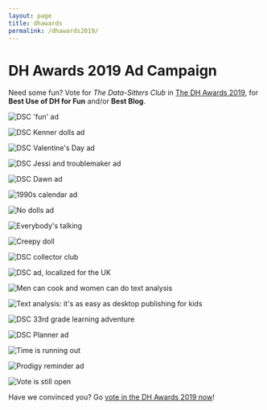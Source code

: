 ```yaml
---
layout: page
title: dhawards
permalink: /dhawards2019/
---
```


# DH Awards 2019 Ad Campaign

Need some fun? Vote for _The Data-Sitters Club_ in [The DH Awards 2019](http://dhawards.org/dhawards2019/voting/), for **Best Use of DH for Fun** and/or **Best Blog**.

![DSC 'fun' ad](/site/assets/dhawards2019/dsc_fun_ad.jpg)

![DSC Kenner dolls ad](/site/assets/dhawards2019/kenner_dolls_dsc_ad.jpg)

![DSC Valentine's Day ad](/site/assets/dhawards2019/valentines_day_dsc_ad.jpg)

![DSC Jessi and troublemaker ad](/site/assets/dhawards2019/jessi_troublemaker_dsc_ad.jpg)

![DSC Dawn ad](/site/assets/dhawards2019/dsc_ad_dawn.jpg)

![1990s calendar ad](/site/assets/dhawards2019/1990_cover_dsc_ad.jpg)

![No dolls ad](/site/assets/dhawards2019/dsc_ad_no_dolls.jpg)

![Everybody's talking](/site/assets/dhawards2019/everybodys_talking_dsc_ad.jpg)

![Creepy doll](/site/assets/dhawards2019/possessed_doll_dsc_ad.jpg)

![DSC collector club](/site/assets/dhawards2019/collectors_club_ad.jpg)

![DSC ad, localized for the UK](/site/assets/dhawards2019/dsc_uk_kristy_president_ad.jpg)

![Men can cook and women can do text analysis](/site/assets/dhawards2019/dsc_ad_mr_mom.jpg)

![Text analysis: it's as easy as desktop publishing for kids](/site/assets/dhawards2019/dsc_ad_friendship_kit.jpg)

![DSC 33rd grade learning adventure](/site/assets/dhawards2019/dsc_ad_33rd_grade_learning_adventure.jpg)

![DSC Planner ad](/site/assets/dhawards2019/dsc_ad_planner.jpg)

![Time is running out](/site/assets/dhawards2019/dsc_time_running_out.jpg)

![Prodigy reminder ad](/site/assets/dhawards2019/prodigy_reminder_dsc_ad.jpg)

![Vote is still open](/site/assets/dhawards2019/dsc_vote_still_open.jpg)

Have we convinced you? Go [vote in the DH Awards 2019 now](http://dhawards.org/dhawards2019/voting/)!
